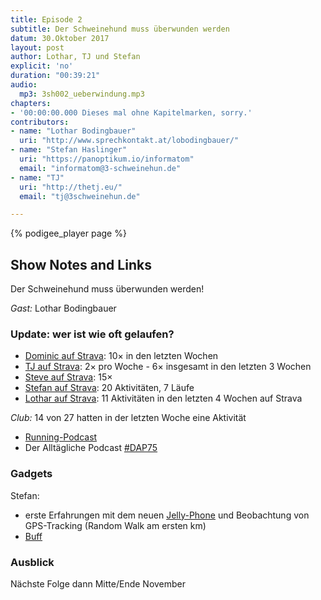 ```yaml
---
title: Episode 2
subtitle: Der Schweinehund muss überwunden werden
datum: 30.Oktober 2017
layout: post
author: Lothar, TJ und Stefan
explicit: 'no'
duration: "00:39:21"
audio:
  mp3: 3sh002_ueberwindung.mp3
chapters:
- '00:00:00.000 Dieses mal ohne Kapitelmarken, sorry.'
contributors:
- name: "Lothar Bodingbauer"
  uri: "http://www.sprechkontakt.at/lobodingbauer/"
- name: "Stefan Haslinger"
  uri: "https://panoptikum.io/informatom"
  email: "informatom@3-schweinehun.de"
- name: "TJ"
  uri: "http://thetj.eu/"
  email: "tj@3schweinehun.de"

---
```


{% podigee_player page %}

## Show Notes and Links

Der Schweinehund muss überwunden werden!

*Gast:* Lothar Bodingbauer

### Update: wer ist wie oft gelaufen?

* [Dominic auf Strava](https://www.strava.com/athletes/6518430): 10× in den letzten Wochen
* [TJ auf Strava](https://www.strava.com/athletes/25231379): 2× pro Woche - 6× insgesamt in den letzten 3 Wochen
* [Steve auf Strava](https://www.strava.com/athletes/6023237): 15×
* [Stefan auf Strava](https://www.strava.com/athletes/2912755): 20 Aktivitäten, 7 Läufe
* [Lothar auf Strava](https://www.strava.com/athletes/25232604): 11 Aktivitäten in den letzten 4 Wochen auf Strava


*Club:* 14 von 27 hatten in der letzten Woche eine Aktivität

* [Running-Podcast](https://fyyd.de/podcast/28214/0)
* Der Alltägliche Podcast [#DAP75](https://fyyd.de/episode/1880854)

### Gadgets

Stefan:

* erste Erfahrungen mit dem neuen [Jelly-Phone](https://www.kickstarter.com/projects/jellyphone/jelly-the-smallest-4g-smartphone?lang=de)
und Beobachtung von GPS-Tracking (Random Walk am ersten km)
* [Buff](http://www.buff.eu/de/)

### Ausblick

Nächste Folge dann Mitte/Ende November

